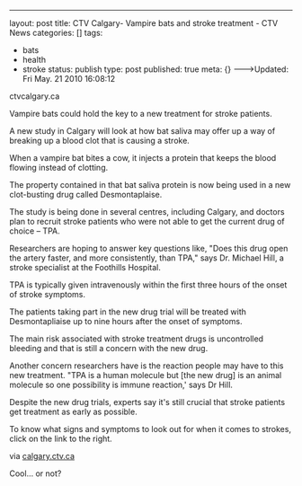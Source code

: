 ---
layout: post
title: CTV Calgary- Vampire bats and stroke treatment - CTV News
categories: []
tags:
- bats
- health
- stroke
status: publish
type: post
published: true
meta: {}
--->Updated:  Fri May. 21 2010 16:08:12

ctvcalgary.ca

Vampire bats could hold the key to a new treatment for stroke patients.





A new study in Calgary will look at how bat saliva may offer up a way of breaking up a blood clot that is causing a stroke.





When a vampire bat bites a cow, it injects a protein that keeps the blood flowing instead of clotting.





The property contained in that bat saliva protein is now being used in a new clot-busting drug called Desmontaplaise.





The study is being done in several centres, including Calgary, and doctors plan to recruit stroke patients who were not able to get the current drug of choice – TPA.





Researchers are hoping to answer key questions like, "Does this drug open the artery faster, and more consistently, than TPA," says Dr. Michael Hill, a stroke specialist at the Foothills Hospital.





TPA is typically given intravenously within the first three hours of the onset of stroke symptoms.





The patients taking part in the new drug trial will be treated with Desmontapliaise up to nine hours after the onset of symptoms.





The main risk associated with stroke treatment drugs is uncontrolled bleeding and that is still a concern with the new drug.





Another concern researchers have is the reaction people may have to this new treatment. "TPA is a human molecule but [the new drug] is an animal molecule so one possibility is immune reaction,' says Dr Hill.





Despite the new drug trials, experts say it's still crucial that stroke patients get treatment as early as possible.





To know what signs and symptoms to look out for when it comes to strokes, click on the link to the right.


via 
[calgary.ctv.ca](http://calgary.ctv.ca/servlet/an/local/CTVNews/20100521/CGY_Bats_Saliva_105021/20100521?hub=CalgaryHome)
    
Cool... or not?
